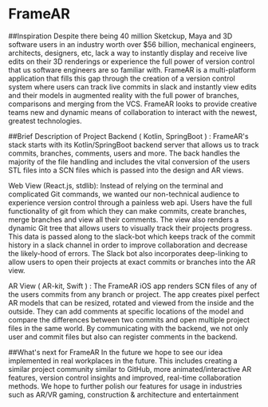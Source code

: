 # FrameAR

##Inspiration
Despite there being 40 million Sketckup, Maya and 3D software users in an industry worth over $56 billion, mechanical engineers, architects, designers, etc, lack a way to instantly display and receive live edits on their 3D renderings or experience the full power of version control that us software engineers are so familiar with. FrameAR is a multi-platform application that fills this gap through the creation of a version control system where users can track live commits in slack and instantly view edits and their models in augmented reality with the full power of branches, comparisons and merging from the VCS. FrameAR looks to provide creative teams new and dynamic means of collaboration to interact with the newest, greatest technologies.

##Brief Description of Project
Backend ( Kotlin, SpringBoot ) : FrameAR's stack starts with its Kotlin/SpringBoot backend server that allows us to track commits, branches, comments, users and more. The back handles the majority of the file handling and includes the vital conversion of the users STL files into a SCN files which is passed into the design and AR views.

Web View (React.js, stdlib): Instead of relying on the terminal and complicated Git commands, we wanted our non-technical audience to experience version control through a painless web api. Users have the full functionality of git from which they can make commits, create branches, merge branches and view all their comments. The view also renders a dynamic Git tree that allows users to visually track their projects progress. This data is passed along to the slack-bot which keeps track of the commit history in a slack channel in order to improve collaboration and decrease the likely-hood of errors. The Slack bot also incorporates deep-linking to allow users to open their projects at exact commits or branches into the AR view.

AR View ( AR-kit, Swift ) : The FrameAR iOS app renders SCN files of any of the users commits from any branch or project. The app creates pixel perfect AR models that can be resized, rotated and viewed from the inside and the outside. They can add comments at specific locations of the model and compare the differences between two commits and open multiple project files in the same world. By communicating with the backend, we not only user and commit files but also can register comments in the backend.

##What's next for FrameAR
In the future we hope to see our idea implemented in real workplaces in the future. This includes creating a similar project community similar to GitHub, more animated/interactive AR features, version control insights and improved, real-time collaboration methods. We hope to further polish our features for usage in industries such as AR/VR gaming, construction & architecture and entertainment
